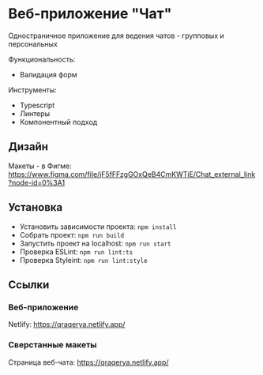 # Веб-приложение "Чат"

Одностраничное приложение для ведения чатов - групповых и персональных

Функциональность:
- Валидация форм

Инструменты:
- Typescript
- Линтеры
- Компонентный подход

## Дизайн

Макеты - в Фигме:
https://www.figma.com/file/jF5fFFzgGOxQeB4CmKWTiE/Chat_external_link?node-id=0%3A1

## Установка

- Установить зависимости проекта: `npm install`
- Собрать проект: `npm run build`
- Запустить проект на localhost: `npm run start`
- Проверка ESLint: `npm run lint:ts`
- Проверка Styleint: `npm run lint:style`

## Ссылки

### Веб-приложение

Netlify: https://qraqerya.netlify.app/

### Сверстанные макеты

Страница веб-чата: https://qraqerya.netlify.app/
